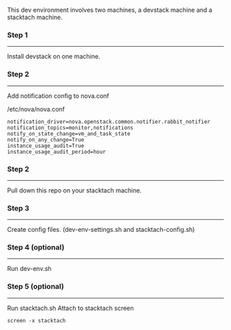 This dev environment involves two machines, a devstack machine and a stacktach machine.

### Step 1 ###
- - -

Install devstack on one machine.

### Step 2 ###
- - -

Add notification config to nova.conf

/etc/nova/nova.conf

    notification_driver=nova.openstack.common.notifier.rabbit_notifier
    notification_topics=monitor,notifications
    notify_on_state_change=vm_and_task_state
    notify_on_any_change=True
    instance_usage_audit=True
    instance_usage_audit_period=hour

### Step 2 ###
- - -

Pull down this repo on your stacktach machine.

### Step 3 ###
- - -

Create config files.
(dev-env-settings.sh and stacktach-config.sh)

### Step 4 (optional) ###
- - -

Run dev-env.sh

### Step 5 (optional) ###
- - -

Run stacktach.sh
Attach to stacktach screen

    screen -x stacktach
